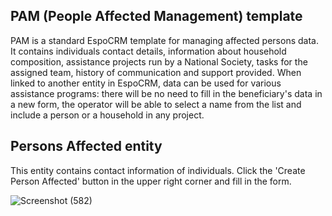 ## PAM (People Affected Management) template
PAM is a standard EspoCRM template for managing affected persons data. It contains individuals contact details, information about household composition, assistance projects run by a National Society, tasks for the assigned team, history of communication and support provided. When linked to another entity in EspoCRM, data can be used for various assistance programs: there will be no need to fill in the beneficiary's data in a new form, the operator will be able to select a name from the list and include a person or a household in any project. 

## Persons Affected entity 
This entity contains contact information of individuals. Click the 'Create Person Affected' button in the upper right corner and fill in the form.

![Screenshot (582)](https://github.com/user-attachments/assets/07e9865c-f5d7-4251-84ca-ab54289c5eac)

